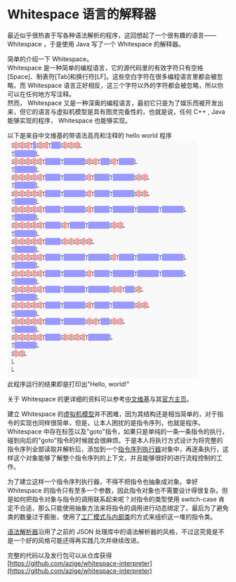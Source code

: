 # Whitespace 语言的解释器 #

最近似乎很热衷于写各种语法解析的程序，这回想起了一个很有趣的语言—— Whitespace ，于是使用 Java 写了一个 Whitespace 的解释器。

简单的介绍一下 Whitespace。  
Whitespace 是一种简单的编程语言，它的源代码里的有效字符只有空格[Space]、制表符[Tab]和换行符[LF]。这些空白字符在很多编程语言里都会被忽略，而 Whitespace 语言正好相反，这三个字符以外的字符都会被忽略，所以你可以在任何地方写注释。  
然而， Whitespace 又是一种深奥的编程语言，最初它只是为了娱乐而被开发出来，但它的语言与虚拟机模型是具有图灵完备性的，也就是说，任何 C++ , Java 能够实现的程序， Whitespace 也能够实现。

以下是来自中文维基的带语法高亮和注释的 hello world 程序  
![hello world](./image/whitespace-helloworld.png)  
此程序运行的结果即是打印出"Hello, world!"

关于 Whitespace 的更详细的资料可以参考[中文维基](http://zh.wikipedia.org/wiki/Whitespace)与其[官方主页](http://compsoc.dur.ac.uk/whitespace/)。

建立 Whitespace 的[虚拟机模型](https://github.com/azige/whitespace-interpreter/blob/master/src/main/java/io/github/azige/whitespace/vm/WhitespaceVM.java)并不困难，因为其结构还是相当简单的，对于指令的实现也同样很简单，但是，让本人困扰的是指令序列，也就是程序。 Whitespace 中存在标签以及"goto"指令，如果只是单纯的一条一条指令的执行，碰到向后的"goto"指令的时候就会很麻烦。于是本人将执行方式设计为将完整的指令序列全部读取并解析后，添加到一个[指令序列执行器](https://github.com/azige/whitespace-interpreter/blob/master/src/main/java/io/github/azige/whitespace/command/CommandListExecutor.java)对象中，再逐条执行，这样这个对象能够了解整个指令序列的上下文，并且能够很好的进行流程控制的工作。

为了建立这样一个指令序列执行器，不得不把指令也抽象成对象。幸好 Whitespace 的指令只有至多一个参数，因此指令对象也不需要设计得很复杂。但是如何把指令对象与指令的调用联系起来呢？对指令的类型使用 switch-case 肯定不合适，那么只能使用抽象方法来将指令的调用进行动态绑定了。最后为了避免类的数量过于膨胀，使用了[工厂模式与内部类](https://github.com/azige/whitespace-interpreter/blob/master/src/main/java/io/github/azige/whitespace/command/DefaultCommandFactory.java)的方式来组织这一堆的指令类。

[语法解析器](https://github.com/azige/whitespace-interpreter/blob/master/src/main/java/io/github/azige/whitespace/WhitespaceParser.java)沿用了之前的 JSON 处理库中的语法解析器的风格，不过这究竟是不是一个好的风格可能还得再实践几次并继续改进。

完整的代码以及发行包可以从仓库获得  
[https://github.com/azige/whitespace-interpreter](https://github.com/azige/whitespace-interpreter)